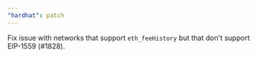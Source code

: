 ```yaml
---
"hardhat": patch
---
```


Fix issue with networks that support `eth_feeHistory` but that don't support EIP-1559 (#1828).
